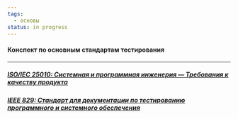 ```yaml
---
tags:
  - основы
status: in progress
---
```

#### Конспект по основным стандартам тестирования

---

##### [ISO/IEC 25010: Системная и программная инженерия — Требования к качеству продукта](Системная%20и%20программная%20инженерия%20—%20Требования%20к%20качеству%20продукта.md)
##### [IEEE 829: Стандарт для документации по тестированию программного и системного обеспечения](Стандарт%20для%20документации%20по%20тестированию%20программного%20и%20системного%20обеспечения.md)


